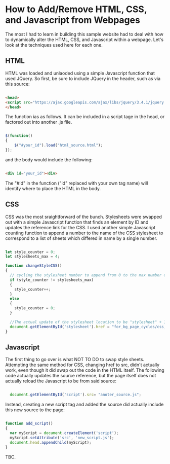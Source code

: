 # How to Add/Remove HTML, CSS, and Javascript from Webpages

The most I had to learn in building this sample website had to deal with how to dynamically alter the HTML, CSS, and Javascript within a webpage. Let's look at the techniques used here for each one.

## HTML

HTML was loaded and unlaoded using a simple Javascript function that used JQuery. So first, be sure to include JQuery in the header, such as via this source:

```html

<head>
<script src="https://ajax.googleapis.com/ajax/libs/jquery/3.4.1/jquery.min.js"></script>
</head>

```

The function ias as follows. It can be included in a script tage in the head, or factored out into another .js file.

```javascript

$(function()
{
    $("#your_id").load("html_source.html");
});

```

and the body would include the following:

```html

<div id="your_id"><div>

```

The "#id" in the function ("id" replaced with your own tag name) will identify where to place the HTML in the body.

## CSS

CSS was the most sraightforward of the bunch. Stylesheets were swapped out with a simple Javascript function that finds an element by ID and updates the reference link for the CSS. I used another simple Javascript counting function to append a number to the name of the CSS stylesheet to correspond to a list of sheets which differed in name by a single number.

```javascript

let style_counter = 0;
let stylesheets_max = 4;

function changeStyleCSS()
{
  // cycling the stylesheet number to append from 0 to the max number of stylesheets.
  if (style_counter != stylesheets_max)
  {
    style_counter++;
  }
  else
  {
    style_counter = 0;
  }

  //The actual update of the stylesheet location to be "stylesheet" + 1
  document.getElementById('stylesheet').href = "for_bg_page_cycles/css_bgs/stylesheet" + style_counter +".css";
}

```

## Javascript

The first thing to go over is what NOT TO DO to swap style sheets. Attempting the same method for CSS, changing href to src, didn't actually work, even though it did swap out the code in the HTML itself. The following code actually updates the source reference, but the page itself does not actually reload the Javascript to be from said source:

```javascript

  document.getElementById('script').src= "anoter_source.js";

```

Instead, creating a new script tag and added the source did actually include this new source to the page:

```javascript

function add_script()
{
  var myScript = document.createElement('script');
  myScript.setAttribute('src', 'new_script.js');
  document.head.appendChild(myScript);
}

```

TBC.
